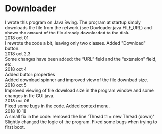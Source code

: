 # Downloader
I wrote this program on Java Swing. The program at startup simply downloads the file from the network (see Dowloader.java FILE_URL) and shows the amount of the file already downloaded to the disk.<br />
2018 oct 01  
I rewrote the code a bit, leaving only two classes. Added "Download" button.  
2018 oct 2,3  
Some changes have been added: the “URL” field and the “extension” field, etc.  
2018 oct 4  
Added button properties  
Added download spinner and improved view of the file download size.  
2018 oct 5  
Improved viewing of file download size in the program window and some changes
in file GUI.java.  
2018 oct 06  
Fixed some bugs in the code. Added context menu.  
2018 10 18  
A small fix in the code: removed the line 'Thread t1 = new Thread (down)'  
Slightly changed the logic of the program. Fixed some bugs when trying to first boot.  
